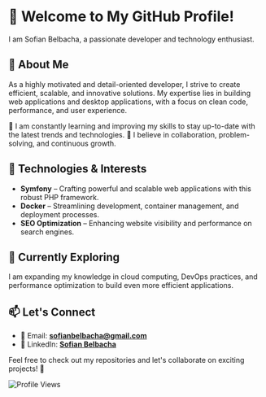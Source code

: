 # 👋 Welcome to My GitHub Profile!
I am Sofian Belbacha, a passionate developer and technology enthusiast.

## 🚀 About Me
As a highly motivated and detail-oriented developer, I strive to create efficient, scalable, and innovative solutions. My expertise lies in building web applications and desktop applications, with a focus on clean code, performance, and user experience.

🔹 I am constantly learning and improving my skills to stay up-to-date with the latest trends and technologies.
🔹 I believe in collaboration, problem-solving, and continuous growth.

## 🔧 Technologies & Interests
- **Symfony** – Crafting powerful and scalable web applications with this robust PHP framework.
- **Docker**  – Streamlining development, container management, and deployment processes.
- **SEO Optimization** – Enhancing website visibility and performance on search engines.

## 🎯 Currently Exploring
I am expanding my knowledge in cloud computing, DevOps practices, and performance optimization to build even more efficient applications.

## 📫 Let's Connect
- 💌 Email: **sofianbelbacha@gmail.com**
- 💼 LinkedIn: **[Sofian Belbacha](https://www.linkedin.com/in/sofian-belbacha/)**

Feel free to check out my repositories and let's collaborate on exciting projects! 🚀

![Profile Views](https://komarev.com/ghpvc/?username=SofianBelbacha&color=green)



